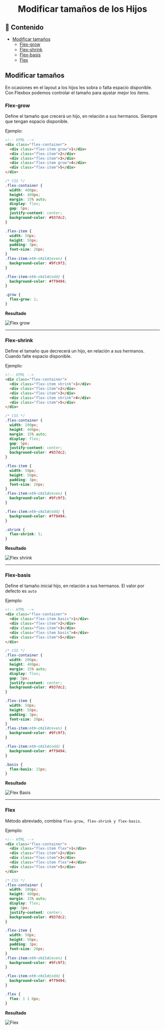 <h1 align="center">Modificar tamaños de los Hijos</h1>

<h2>📑 Contenido</h2>

- [Modificar tamaños](#modificar-tamaños)
  - [Flex-grow](#flex-grow)
  - [Flex-shrink](#flex-shrink)
  - [Flex-basis](#flex-basis)
  - [Flex](#flex)

## Modificar tamaños

En ocasiones en el layout a los hijos les sobra o falta espacio disponible. Con Flexbox podemos controlar el tamaño para ajustar mejor los items.

### Flex-grow

Define el tamaño que crecerá un hijo, en relación a sus hermanos. Siempre que tengan espacio disponible.

Ejemplo:

```html
<!-- HTML -->
<div class="flex-container">
  <div class="flex-item grow">1</div>
  <div class="flex-item">2</div>
  <div class="flex-item">3</div>
  <div class="flex-item grow">4</div>
  <div class="flex-item">5</div>
</div>
```

```css
/* CSS */
.flex-container {
  width: 400px;
  height: 400px;
  margin: 15% auto;
  display: flex;
  gap: 5px;
  justify-content: center;
  background-color: #937dc2;
}

.flex-item {
  width: 50px;
  height: 50px;
  padding: 3px;
  font-size: 20px;
}
.flex-item:nth-child(even) {
  background-color: #9fc9f3;
}

.flex-item:nth-child(odd) {
  background-color: #ff9494;
}

.grow {
  flex-grow: 1;
}
```

**Resultado**

![Flex grow](./img/grow.png)

---

### Flex-shrink

Define el tamaño que decrecerá un hijo, en relación a sus hermanos. Cuando falte espacio disponible.

Ejemplo:

```html
<!-- HTML -->
<div class="flex-container">
  <div class="flex-item shrink">1</div>
  <div class="flex-item">2</div>
  <div class="flex-item">3</div>
  <div class="flex-item shrink">4</div>
  <div class="flex-item">5</div>
</div>
```

```css
/* CSS */
.flex-container {
  width: 200px;
  height: 400px;
  margin: 15% auto;
  display: flex;
  gap: 5px;
  justify-content: center;
  background-color: #937dc2;
}

.flex-item {
  width: 50px;
  height: 50px;
  padding: 3px;
  font-size: 20px;
}
.flex-item:nth-child(even) {
  background-color: #9fc9f3;
}

.flex-item:nth-child(odd) {
  background-color: #ff9494;
}

.shrink {
  flex-shrink: 5;
}
```

**Resultado**

![Flex shrink](./img/shrink.png)

---

### Flex-basis

Define el tamaño inicial hijo, en relación a sus hermanos. El valor por defecto es `auto`

Ejemplo:

```html
<!-- HTML -->
<div class="flex-container">
  <div class="flex-item basis">1</div>
  <div class="flex-item">2</div>
  <div class="flex-item">3</div>
  <div class="flex-item basis">4</div>
  <div class="flex-item">5</div>
</div>
```

```css
/* CSS */
.flex-container {
  width: 200px;
  height: 400px;
  margin: 15% auto;
  display: flex;
  gap: 5px;
  justify-content: center;
  background-color: #937dc2;
}

.flex-item {
  width: 50px;
  height: 50px;
  padding: 3px;
  font-size: 20px;
}
.flex-item:nth-child(even) {
  background-color: #9fc9f3;
}

.flex-item:nth-child(odd) {
  background-color: #ff9494;
}

.basis {
  flex-basis: 15px;
}
```

**Resultado**

![Flex Basis](./img/basis.png)

---

### Flex

Método abreviado, combina `flex-grow, flex-shrink y flex-basis`.

Ejemplo:

```html
<!-- HTML -->
<div class="flex-container">
  <div class="flex-item flex">1</div>
  <div class="flex-item">2</div>
  <div class="flex-item">3</div>
  <div class="flex-item flex">4</div>
  <div class="flex-item">5</div>
</div>
```

```css
/* CSS */
.flex-container {
  width: 200px;
  height: 400px;
  margin: 15% auto;
  display: flex;
  gap: 5px;
  justify-content: center;
  background-color: #937dc2;
}

.flex-item {
  width: 50px;
  height: 50px;
  padding: 3px;
  font-size: 20px;
}
.flex-item:nth-child(even) {
  background-color: #9fc9f3;
}

.flex-item:nth-child(odd) {
  background-color: #ff9494;
}

.flex {
  flex: 1 1 0px;
}
```

**Resultado**

![Flex](./img/flex.png)
